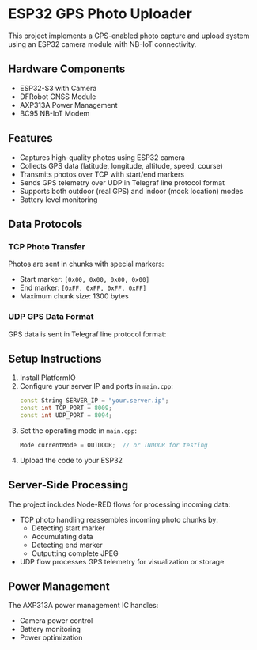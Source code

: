 # ESP32 GPS Photo Uploader

This project implements a GPS-enabled photo capture and upload system using an ESP32 camera module with NB-IoT connectivity.

## Hardware Components

- ESP32-S3 with Camera
- DFRobot GNSS Module
- AXP313A Power Management
- BC95 NB-IoT Modem

## Features

- Captures high-quality photos using ESP32 camera
- Collects GPS data (latitude, longitude, altitude, speed, course)
- Transmits photos over TCP with start/end markers
- Sends GPS telemetry over UDP in Telegraf line protocol format
- Supports both outdoor (real GPS) and indoor (mock location) modes
- Battery level monitoring

## Data Protocols

### TCP Photo Transfer
Photos are sent in chunks with special markers:
- Start marker: `[0x00, 0x00, 0x00, 0x00]`
- End marker: `[0xFF, 0xFF, 0xFF, 0xFF]`
- Maximum chunk size: 1300 bytes

### UDP GPS Data Format
GPS data is sent in Telegraf line protocol format: 

## Setup Instructions

1. Install PlatformIO
2. Configure your server IP and ports in `main.cpp`:
   ```cpp
   const String SERVER_IP = "your.server.ip";
   const int TCP_PORT = 8009;
   const int UDP_PORT = 8094;
   ```
3. Set the operating mode in `main.cpp`:
   ```cpp
   Mode currentMode = OUTDOOR;  // or INDOOR for testing
   ```
4. Upload the code to your ESP32

## Server-Side Processing

The project includes Node-RED flows for processing incoming data:

- TCP photo handling reassembles incoming photo chunks by:
  - Detecting start marker
  - Accumulating data
  - Detecting end marker
  - Outputting complete JPEG
- UDP flow processes GPS telemetry for visualization or storage

## Power Management

The AXP313A power management IC handles:
- Camera power control
- Battery monitoring
- Power optimization
